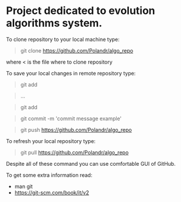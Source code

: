 
# Project dedicated to evolution algorithms system.

To clone repository to your local machine type:

>git clone https://github.com/Polandr/algo_repo <filename>

where <<filename> is the file where to clone repository

To save your local changes in remote repository type:

>git add <file to change>

>...

>git add <another file to change>

>git commit -m 'commit message example'

>git push https://github.com/Polandr/algo_repo

To refresh your local repository type:

>git pull https://github.com/Polandr/algo_repo

Despite all of these command you can use comfortable GUI of GitHub.

To get some extra information read:
* man git
* https://git-scm.com/book/it/v2
